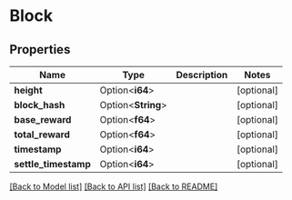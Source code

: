 # Block

## Properties

Name | Type | Description | Notes
------------ | ------------- | ------------- | -------------
**height** | Option<**i64**> |  | [optional]
**block_hash** | Option<**String**> |  | [optional]
**base_reward** | Option<**f64**> |  | [optional]
**total_reward** | Option<**f64**> |  | [optional]
**timestamp** | Option<**i64**> |  | [optional]
**settle_timestamp** | Option<**i64**> |  | [optional]

[[Back to Model list]](../README.md#documentation-for-models) [[Back to API list]](../README.md#documentation-for-api-endpoints) [[Back to README]](../README.md)


